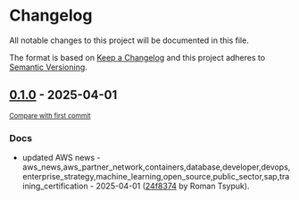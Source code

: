 # Changelog

All notable changes to this project will be documented in this file.

The format is based on [Keep a Changelog](http://keepachangelog.com/en/1.0.0/)
and this project adheres to [Semantic Versioning](http://semver.org/spec/v2.0.0.html).

<!-- insertion marker -->
## [0.1.0](https://github.com/tsypuk/aws-news/releases/tag/ver-2025-04-010.1.0) - 2025-04-01

<small>[Compare with first commit](https://github.com/tsypuk/aws-news/compare/64097de5b6d3d2eecd9c38abf9717019533db201...ver-2025-04-01)</small>

### Docs

- updated AWS news - aws_news,aws_partner_network,containers,database,developer,devops,enterprise_strategy,machine_learning,open_source,public_sector,sap,training_certification - 2025-04-01 ([24f8374](https://github.com/tsypuk/aws-news/commit/24f837493657ebb2547123c1f6cc80e31b44e9f7) by Roman Tsypuk).

